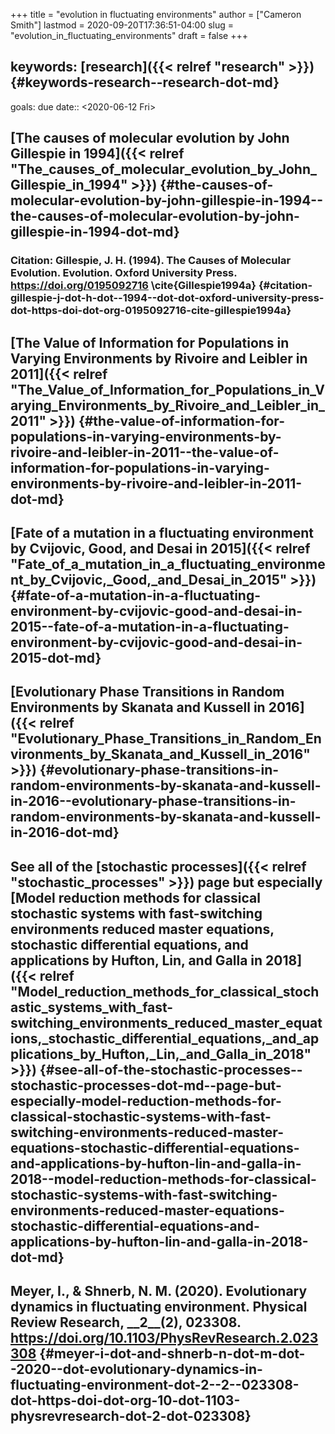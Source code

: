 +++
title = "evolution in fluctuating environments"
author = ["Cameron Smith"]
lastmod = 2020-09-20T17:36:51-04:00
slug = "evolution_in_fluctuating_environments"
draft = false
+++

## keywords: [research]({{< relref "research" >}}) {#keywords-research--research-dot-md}

goals:
due date:: <span class="timestamp-wrapper"><span class="timestamp">&lt;2020-06-12 Fri&gt;</span></span>


## [The causes of molecular evolution by John Gillespie in 1994]({{< relref "The_causes_of_molecular_evolution_by_John_Gillespie_in_1994" >}}) {#the-causes-of-molecular-evolution-by-john-gillespie-in-1994--the-causes-of-molecular-evolution-by-john-gillespie-in-1994-dot-md}


### Citation: Gillespie, J. H. (1994). <span class="underline"><span class="underline">The Causes of Molecular Evolution</span></span>. <span class="underline"><span class="underline">Evolution</span></span>. Oxford University Press. <https://doi.org/0195092716> \cite{Gillespie1994a} {#citation-gillespie-j-dot-h-dot--1994--dot-dot-oxford-university-press-dot-https-doi-dot-org-0195092716-cite-gillespie1994a}


## [The Value of Information for Populations in Varying Environments by Rivoire and Leibler in 2011]({{< relref "The_Value_of_Information_for_Populations_in_Varying_Environments_by_Rivoire_and_Leibler_in_2011" >}}) {#the-value-of-information-for-populations-in-varying-environments-by-rivoire-and-leibler-in-2011--the-value-of-information-for-populations-in-varying-environments-by-rivoire-and-leibler-in-2011-dot-md}


## [Fate of a mutation in a fluctuating environment by Cvijovic, Good, and Desai in 2015]({{< relref "Fate_of_a_mutation_in_a_fluctuating_environment_by_Cvijovic,_Good,_and_Desai_in_2015" >}}) {#fate-of-a-mutation-in-a-fluctuating-environment-by-cvijovic-good-and-desai-in-2015--fate-of-a-mutation-in-a-fluctuating-environment-by-cvijovic-good-and-desai-in-2015-dot-md}


## [Evolutionary Phase Transitions in Random Environments by Skanata and Kussell in 2016]({{< relref "Evolutionary_Phase_Transitions_in_Random_Environments_by_Skanata_and_Kussell_in_2016" >}}) {#evolutionary-phase-transitions-in-random-environments-by-skanata-and-kussell-in-2016--evolutionary-phase-transitions-in-random-environments-by-skanata-and-kussell-in-2016-dot-md}


## See all of the [stochastic processes]({{< relref "stochastic_processes" >}}) page but especially [Model reduction methods for classical stochastic systems with fast-switching environments reduced master equations, stochastic differential equations, and applications by Hufton, Lin, and Galla in 2018]({{< relref "Model_reduction_methods_for_classical_stochastic_systems_with_fast-switching_environments_reduced_master_equations,_stochastic_differential_equations,_and_applications_by_Hufton,_Lin,_and_Galla_in_2018" >}}) {#see-all-of-the-stochastic-processes--stochastic-processes-dot-md--page-but-especially-model-reduction-methods-for-classical-stochastic-systems-with-fast-switching-environments-reduced-master-equations-stochastic-differential-equations-and-applications-by-hufton-lin-and-galla-in-2018--model-reduction-methods-for-classical-stochastic-systems-with-fast-switching-environments-reduced-master-equations-stochastic-differential-equations-and-applications-by-hufton-lin-and-galla-in-2018-dot-md}


## Meyer, I., & Shnerb, N. M. (2020). Evolutionary dynamics in fluctuating environment. <span class="underline"><span class="underline">Physical Review Research</span></span>, \_\_2\_\_(2), 023308. <https://doi.org/10.1103/PhysRevResearch.2.023308> {#meyer-i-dot-and-shnerb-n-dot-m-dot--2020--dot-evolutionary-dynamics-in-fluctuating-environment-dot-2--2--023308-dot-https-doi-dot-org-10-dot-1103-physrevresearch-dot-2-dot-023308}
